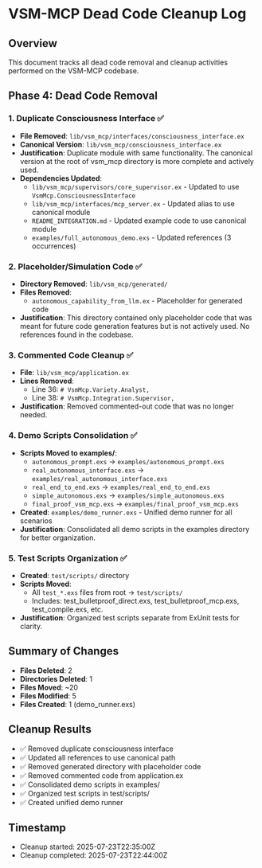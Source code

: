 # VSM-MCP Dead Code Cleanup Log

## Overview
This document tracks all dead code removal and cleanup activities performed on the VSM-MCP codebase.

## Phase 4: Dead Code Removal

### 1. Duplicate Consciousness Interface ✅
- **File Removed**: `lib/vsm_mcp/interfaces/consciousness_interface.ex`
- **Canonical Version**: `lib/vsm_mcp/consciousness_interface.ex`
- **Justification**: Duplicate module with same functionality. The canonical version at the root of vsm_mcp directory is more complete and actively used.
- **Dependencies Updated**:
  - `lib/vsm_mcp/supervisors/core_supervisor.ex` - Updated to use `VsmMcp.ConsciousnessInterface`
  - `lib/vsm_mcp/interfaces/mcp_server.ex` - Updated alias to use canonical module
  - `README_INTEGRATION.md` - Updated example code to use canonical module
  - `examples/full_autonomous_demo.exs` - Updated references (3 occurrences)

### 2. Placeholder/Simulation Code ✅
- **Directory Removed**: `lib/vsm_mcp/generated/`
- **Files Removed**: 
  - `autonomous_capability_from_llm.ex` - Placeholder for generated code
- **Justification**: This directory contained only placeholder code that was meant for future code generation features but is not actively used. No references found in the codebase.

### 3. Commented Code Cleanup ✅
- **File**: `lib/vsm_mcp/application.ex`
- **Lines Removed**: 
  - Line 36: `# VsmMcp.Variety.Analyst,`
  - Line 38: `# VsmMcp.Integration.Supervisor,`
- **Justification**: Removed commented-out code that was no longer needed.

### 4. Demo Scripts Consolidation ✅
- **Scripts Moved to examples/**:
  - `autonomous_prompt.exs` → `examples/autonomous_prompt.exs`
  - `real_autonomous_interface.exs` → `examples/real_autonomous_interface.exs`
  - `real_end_to_end.exs` → `examples/real_end_to_end.exs`
  - `simple_autonomous.exs` → `examples/simple_autonomous.exs`
  - `final_proof_vsm_mcp.exs` → `examples/final_proof_vsm_mcp.exs`
- **Created**: `examples/demo_runner.exs` - Unified demo runner for all scenarios
- **Justification**: Consolidated all demo scripts in the examples directory for better organization.

### 5. Test Scripts Organization ✅
- **Created**: `test/scripts/` directory
- **Scripts Moved**:
  - All `test_*.exs` files from root → `test/scripts/`
  - Includes: test_bulletproof_direct.exs, test_bulletproof_mcp.exs, test_compile.exs, etc.
- **Justification**: Organized test scripts separate from ExUnit tests for clarity.

## Summary of Changes
- **Files Deleted**: 2
- **Directories Deleted**: 1
- **Files Moved**: ~20
- **Files Modified**: 5
- **Files Created**: 1 (demo_runner.exs)

## Cleanup Results
- ✅ Removed duplicate consciousness interface
- ✅ Updated all references to use canonical path
- ✅ Removed generated directory with placeholder code
- ✅ Removed commented code from application.ex
- ✅ Consolidated demo scripts in examples/
- ✅ Organized test scripts in test/scripts/
- ✅ Created unified demo runner

## Timestamp
- Cleanup started: 2025-07-23T22:35:00Z
- Cleanup completed: 2025-07-23T22:44:00Z